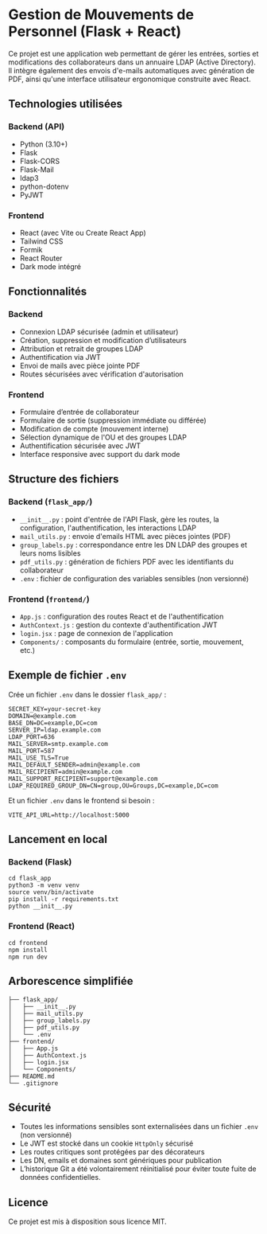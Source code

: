 # Gestion de Mouvements de Personnel (Flask + React)

Ce projet est une application web permettant de gérer les entrées, sorties et modifications des collaborateurs dans un annuaire LDAP (Active Directory). Il intègre également des envois d'e-mails automatiques avec génération de PDF, ainsi qu'une interface utilisateur ergonomique construite avec React.

## Technologies utilisées

### Backend (API)

* Python (3.10+)
* Flask
* Flask-CORS
* Flask-Mail
* ldap3
* python-dotenv
* PyJWT

### Frontend

* React (avec Vite ou Create React App)
* Tailwind CSS
* Formik
* React Router
* Dark mode intégré

## Fonctionnalités

### Backend

* Connexion LDAP sécurisée (admin et utilisateur)
* Création, suppression et modification d’utilisateurs
* Attribution et retrait de groupes LDAP
* Authentification via JWT
* Envoi de mails avec pièce jointe PDF
* Routes sécurisées avec vérification d'autorisation

### Frontend

* Formulaire d’entrée de collaborateur
* Formulaire de sortie (suppression immédiate ou différée)
* Modification de compte (mouvement interne)
* Sélection dynamique de l'OU et des groupes LDAP
* Authentification sécurisée avec JWT
* Interface responsive avec support du dark mode

## Structure des fichiers

### Backend (`flask_app/`)

* `__init__.py` : point d'entrée de l'API Flask, gère les routes, la configuration, l'authentification, les interactions LDAP
* `mail_utils.py` : envoie d'emails HTML avec pièces jointes (PDF)
* `group_labels.py` : correspondance entre les DN LDAP des groupes et leurs noms lisibles
* `pdf_utils.py` : génération de fichiers PDF avec les identifiants du collaborateur
* `.env` : fichier de configuration des variables sensibles (non versionné)

### Frontend (`frontend/`)

* `App.js` : configuration des routes React et de l'authentification
* `AuthContext.js` : gestion du contexte d'authentification JWT
* `login.jsx` : page de connexion de l'application
* `Components/` : composants du formulaire (entrée, sortie, mouvement, etc.)

## Exemple de fichier `.env`

Crée un fichier `.env` dans le dossier `flask_app/` :

```
SECRET_KEY=your-secret-key
DOMAIN=@example.com
BASE_DN=DC=example,DC=com
SERVER_IP=ldap.example.com
LDAP_PORT=636
MAIL_SERVER=smtp.example.com
MAIL_PORT=587
MAIL_USE_TLS=True
MAIL_DEFAULT_SENDER=admin@example.com
MAIL_RECIPIENT=admin@example.com
MAIL_SUPPORT_RECIPIENT=support@example.com
LDAP_REQUIRED_GROUP_DN=CN=group,OU=Groups,DC=example,DC=com
```

Et un fichier `.env` dans le frontend si besoin :

```
VITE_API_URL=http://localhost:5000
```

## Lancement en local

### Backend (Flask)

```
cd flask_app
python3 -m venv venv
source venv/bin/activate
pip install -r requirements.txt
python __init__.py
```

### Frontend (React)

```
cd frontend
npm install
npm run dev
```

## Arborescence simplifiée

```
├── flask_app/
│   ├── __init__.py
│   ├── mail_utils.py
│   ├── group_labels.py
│   ├── pdf_utils.py
│   └── .env
├── frontend/
│   ├── App.js
│   ├── AuthContext.js
│   ├── login.jsx
│   └── Components/
├── README.md
└── .gitignore
```

## Sécurité

* Toutes les informations sensibles sont externalisées dans un fichier `.env` (non versionné)
* Le JWT est stocké dans un cookie `HttpOnly` sécurisé
* Les routes critiques sont protégées par des décorateurs
* Les DN, emails et domaines sont génériques pour publication
* L’historique Git a été volontairement réinitialisé pour éviter toute fuite de données confidentielles.


## Licence

Ce projet est mis à disposition sous licence MIT.
